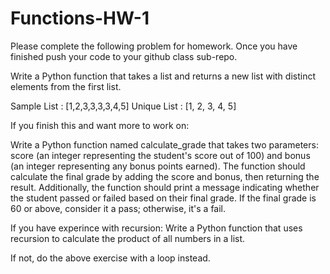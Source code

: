 # Functions-HW-1

Please complete the following problem for homework. Once you have finished push your code to your github class sub-repo. 

Write a Python function that takes a list and returns a new list with distinct elements from the first list.

Sample List : [1,2,3,3,3,3,4,5]
Unique List : [1, 2, 3, 4, 5]

If you finish this and want more to work on:


Write a Python function named calculate_grade that takes two parameters: score (an integer representing the student's score out of 100) and bonus (an integer representing any bonus points earned). The function should calculate the final grade by adding the score and bonus, then returning the result. Additionally, the function should print a message indicating whether the student passed or failed based on their final grade. If the final grade is 60 or above, consider it a pass; otherwise, it's a fail. 


If you have experince with recursion: Write a Python function that uses recursion to calculate the product of all numbers in a list.

If not, do the above exercise with a loop instead. 
